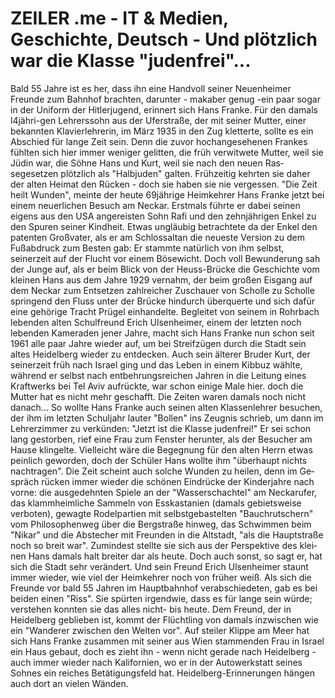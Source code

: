# ZEILER .me - IT & Medien, Geschichte, Deutsch - Und plötzlich war die Klasse "judenfrei"...

Bald 55 Jahre ist es her, dass ihn eine Handvoll seiner Neuenheimer Freunde zum Bahnhof brach­ten, darunter - makaber genug -ein paar sogar in der Uniform der Hitlerjugend, erinnert sich Hans Franke. Für den damals l4jähri-gen Lehrerssohn aus der Uferstra­ße, der mit seiner Mutter, einer bekannten Klavierlehrerin, im März 1935 in den Zug kletterte, sollte es ein Abschied für lange Zeit sein. Denn die zuvor hochan­gesehenen Frankes fühlten sich hier immer weniger gelitten, die früh verwitwete Mutter, weil sie Jüdin war, die Söhne Hans und Kurt, weil sie nach den neuen Ras­segesetzen plötzlich als "Halbju­den" galten. Frühzeitig kehrten sie daher der alten Heimat den Rücken - doch sie haben sie nie ver­gessen. "Die Zeit heilt Wunden", meinte der heute 69jährige Heim­kehrer Hans Franke jetzt bei ei­nem neuerlichen Besuch am Neckar. Erstmals führte er dabei seinen eigens aus den USA ange­reisten Sohn Rafi und den zehn­jährigen Enkel zu den Spuren sei­ner Kindheit. Etwas ungläubig betrachtete da der Enkel den patenten Großvater, als er am Schlossaltan die neu­este Version zu dem Fußabdruck zum Besten gab: Er stammte na­türlich von ihm selbst, seinerzeit auf der Flucht vor einem Böse­wicht. Doch voll Bewunderung sah der Junge auf, als er beim Blick von der Heuss-Brücke die Ge­schichte vom kleinen Hans aus dem Jahre 1929 vernahm, der beim großen Eisgang auf dem Neckar zum Entsetzen zahlreicher Zu­schauer von Scholle zu Scholle springend den Fluss unter der Brücke hindurch überquerte und sich dafür eine gehörige Tracht Prügel einhandelte. Begleitet von seinem in Rohr­bach lebenden alten Schulfreund Erich Ulsenheimer, einem der letz­ten noch lebenden Kameraden jener Jahre, macht sich Hans Fran­ke nun schon seit 1961 alle paar Jahre wieder auf, um bei Streifzü­gen durch die Stadt sein altes Hei­delberg wieder zu entdecken. Auch sein älterer Bruder Kurt, der sei­nerzeit früh nach Israel ging und das Leben in einem Kibbuz wähl­te, während er selbst nach entbeh­rungsreichen Jahren in die Leitung eines Kraftwerks bei Tel Aviv auf­rückte, war schon einige Male hier. doch die Mutter hat es nicht mehr geschafft. Die Zeiten waren da­mals noch nicht danach... So wollte Hans Franke auch seinen alten Klassenlehrer besu­chen, der ihm im letzten Schuljahr lauter "Bollen" ins Zeugnis schrieb, um dann im Lehrerzimmer zu verkünden: "Jetzt ist die Klasse judenfrei!" Er sei schon lang ge­storben, rief eine Frau zum Fen­ster herunter, als der Besucher am Hause klingelte. Vielleicht wäre die Begegnung für den alten Herrn etwas peinlich geworden, doch der Schüler Hans wollte ihm "überhaupt nichts nachtragen". Die Zeit scheint auch solche Wunden zu heilen, denn im Ge­spräch rücken immer wieder die schönen Eindrücke der Kinder­jahre nach vorne: die ausgedehn­ten Spiele an der "Wasserschachtel" am Neckarufer, das klamm­heimliche Sammeln von Esskastanien (damals gebietsweise verbo­ten), gewagte Rodelpartien mit selbstgebastelten "Bauchrutschern" vom Philosophenweg über die Bergstraße hinweg, das Schwimmen beim "Nikar" und die Abstecher mit Freunden in die Altstadt, "als die Hauptstraße noch so breit war". Zumindest stellte sie sich aus der Perspektive des klei­nen Hans damals halt breiter dar als heute. Doch auch sonst, so sagt er, hat sich die Stadt sehr verändert. Und sein Freund Erich Ulsenheimer staunt immer wieder, wie viel der Heimkehrer noch von früher weiß. Als sich die Freunde vor bald 55 Jahren im Hauptbahnhof verabschiedeten, gab es bei bei­den einen "Riss". Sie spürten ir­gendwie, dass es für lange sein würde; verstehen konnten sie das alles nicht- bis heute. Dem Freund, der in Heidelberg geblieben ist, kommt der Flüchtling von damals inzwischen wie ein "Wanderer zwischen den Welten vor". Auf steiler Klippe am Meer hat sich Hans Franke zusammen mit sei­ner aus Wien stammenden Frau in Israel ein Haus gebaut, doch es zieht ihn - wenn nicht gerade nach Heidelberg - auch immer wieder nach Kalifornien, wo er in der Autowerkstatt seines Sohnes ein reiches Betätigungsfeld hat. Hei­delberg-Erinnerungen hängen auch dort an vielen Wänden.